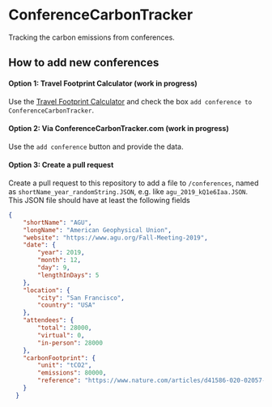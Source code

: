 # ConferenceCarbonTracker 
Tracking the carbon emissions from conferences.

## How to add new conferences

#### Option 1: Travel Footprint Calculator (work in progress)

Use the [Travel Footprint Calculator](https://travel-footprint-calculator.irap.omp.eu/) and check the box `add conference to ConferenceCarbonTracker`.

#### Option 2: Via ConferenceCarbonTracker.com (work in progress)

Use the `add conference` button and provide the data.

#### Option 3: Create a pull request

Create a pull request to this repository to add a file to `/conferences`, named as `shortName_year_randomString.JSON`, e.g. like `agu_2019_kQ1e6Iaa.JSON`. This JSON file should have at least the following fields

```JSON
{
    "shortName": "AGU",
    "longName": "American Geophysical Union",
    "website": "https://www.agu.org/Fall-Meeting-2019",
    "date": {
        "year": 2019,
        "month": 12,
        "day": 9,
        "lengthInDays": 5
    },  
    "location": {
        "city": "San Francisco",
        "country": "USA"
    },
    "attendees": {
        "total": 28000,
        "virtual": 0,
        "in-person": 28000
    },
    "carbonFootprint": {
        "unit": "tCO2",
        "emissions": 80000,
        "reference": "https://www.nature.com/articles/d41586-020-02057-2"
    }
  }
  ```
